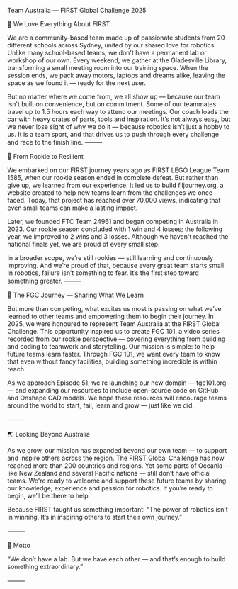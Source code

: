 Team Australia — FIRST Global Challenge 2025

💙 We Love Everything About FIRST

We are a community-based team made up of passionate students from 20 different schools across Sydney, united by our shared love for robotics. 
Unlike many school-based teams, we don't have a permanent lab or workshop of our own. 
Every weekend, we gather at the Gladesville Library, transforming a small meeting room into our training space. 
When the session ends, we pack away motors, laptops and dreams alike, leaving the space as we found it — ready for the next user.

But no matter where we come from, we all show up — because our team isn't built on convenience, but on commitment.
Some of our teammates travel up to 1.5 hours each way to attend our meetings. 
Our coach loads the car with heavy crates of parts, tools and inspiration. 
It’s not always easy, but we never lose sight of why we do it — because robotics isn’t just a hobby to us.
It is a team sport, and that drives us to push through every challenge and race to the finish line.
⸻

🔩 From Rookie to Resilient

We embarked on our FIRST journey years ago as FIRST LEGO League Team 1585, when our rookie season ended in complete defeat.
But rather than give up, we learned from our experience. 
It led us to build flljourney.org, a website created to help new teams learn from the challenges we once faced. 
Today, that project has reached over 70,000 views, indicating that even small teams can make a lasting impact.

Later, we founded FTC Team 24961 and began competing in Australia in 2023. 
Our rookie season concluded with 1 win and 4 losses; the following year, we improved to 2 wins and 3 losses. 
Although we haven't reached the national finals yet, we are proud of every small step. 

In a broader scope, we’re still rookies — still learning and continuously improving.
And we’re proud of that, because every great team starts small.
In robotics, failure isn’t something to fear. It’s the first step toward something greater.
⸻

🤖 The FGC Journey — Sharing What We Learn

But more than competing, what excites us most is passing on what we’ve learned to other teams and empowering them to begin their journey.
In 2025, we were honoured to represent Team Australia at the FIRST Global Challenge.
This opportunity inspired us to create FGC 101, a video series recorded from our rookie perspective — covering everything from building and coding to teamwork and storytelling.
Our mission is simple: to help future teams learn faster.
Through FGC 101, we want every team to know that even without fancy facilities, building something incredible is within reach.

As we approach Episode 51, we're launching our new domain — fgc101.org — and expanding our resources to include open-source code on GitHub and Onshape CAD models.
We hope these resources will encourage teams around the world to start, fail, learn and grow — just like we did.

⸻

🌏 Looking Beyond Australia

As we grow, our mission has expanded beyond our own team — to support and inspire others across the region.
The FIRST Global Challenge has now reached more than 200 countries and regions. 
Yet some parts of Oceania — like New Zealand and several Pacific nations — still don’t have official teams.
We're ready to welcome and support these future teams by sharing our knowledge, experience and passion for robotics.
If you’re ready to begin, we’ll be there to help.

Because FIRST taught us something important:
“The power of robotics isn’t in winning. It’s in inspiring others to start their own journey.”

⸻

💬 Motto

“We don’t have a lab. But we have each other — and that’s enough to build something extraordinary.”

⸻
